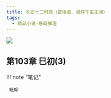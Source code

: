 ```yaml
---
title: 长安十二时辰（雷佳音、易烊千玺主演）
tags:
  - 精品小说-悬疑推理
---
```


![](https://cdn.weread.qq.com/weread/cover/27/YueWen_849316/t7_YueWen_849316.jpg)


## 第103章 巳初(3)




!!! note "笔记"

	 蚍蜉 

